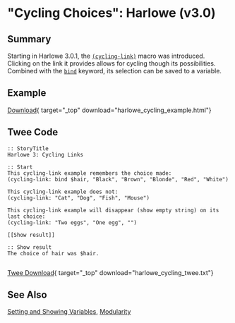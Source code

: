 # "Cycling Choices": Harlowe (v3.0)

## Summary

Starting in Harlowe 3.0.1, the [`(cycling-link)`](https://twine2.neocities.org/#macro_cycling-link) macro was introduced. Clicking on the link it provides allows for cycling though its possibilities. Combined with the [`bind`](https://twine2.neocities.org/#type_bind) keyword, its selection can be saved to a variable.

## Example

[Download](harlowe_cycling_example.html){ target="_top" download="harlowe_cycling_example.html"}

## Twee Code

```twee
:: StoryTitle
Harlowe 3: Cycling Links

:: Start
This cycling-link example remembers the choice made:
(cycling-link: bind $hair, "Black", "Brown", "Blonde", "Red", "White")

This cycling-link example does not:
(cycling-link: "Cat", "Dog", "Fish", "Mouse")

This cycling-link example will disappear (show empty string) on its last choice:
(cycling-link: "Two eggs", "One egg", "")

[[Show result]]

:: Show result
The choice of hair was $hair.


```

[Twee Download](harlowe_cycling_twee.txt){ target="_top" download="harlowe_cycling_twee.txt"}

## See Also

[Setting and Showing Variables](../../settingandshowing/harlowe/harlowe_settingandshowing.md), [Modularity](../../modularity/harlowe/harlowe_modularity.md)
